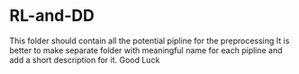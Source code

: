 # RL-and-DD
This folder should contain all the potential pipline for the preprocessing
It is better to make separate folder with meaningful name for each pipline and add a short description for it.
Good Luck
